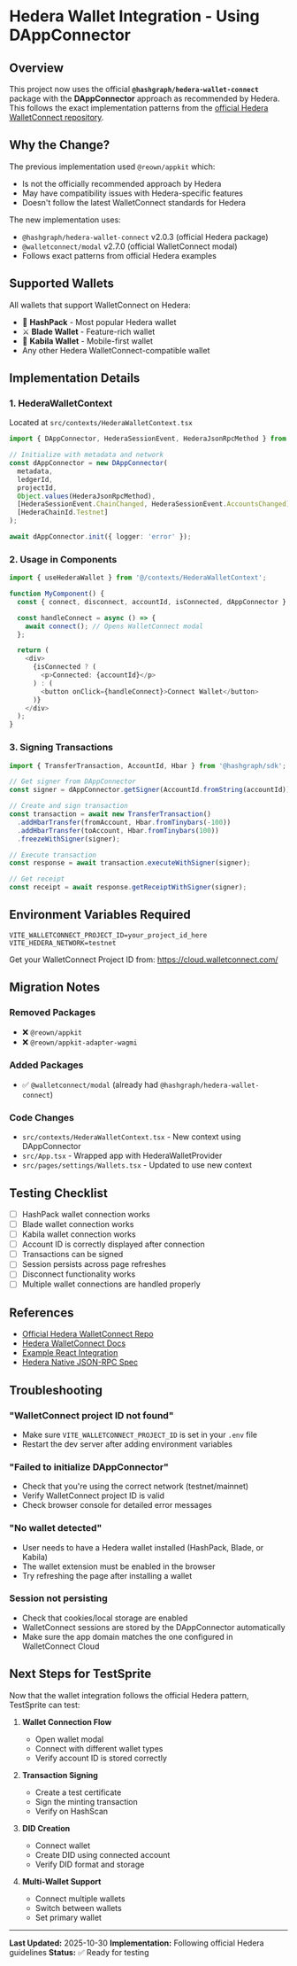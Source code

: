 # Hedera Wallet Integration - Using DAppConnector

## Overview

This project now uses the official **`@hashgraph/hedera-wallet-connect`** package with the **DAppConnector** approach as recommended by Hedera. This follows the exact implementation patterns from the [official Hedera WalletConnect repository](https://github.com/hashgraph/hedera-wallet-connect).

## Why the Change?

The previous implementation used `@reown/appkit` which:
- Is not the officially recommended approach by Hedera
- May have compatibility issues with Hedera-specific features
- Doesn't follow the latest WalletConnect standards for Hedera

The new implementation uses:
- `@hashgraph/hedera-wallet-connect` v2.0.3 (official Hedera package)
- `@walletconnect/modal` v2.7.0 (official WalletConnect modal)
- Follows exact patterns from official Hedera examples

## Supported Wallets

All wallets that support WalletConnect on Hedera:
- 🔷 **HashPack** - Most popular Hedera wallet
- ⚔️ **Blade Wallet** - Feature-rich wallet
- 🌟 **Kabila Wallet** - Mobile-first wallet
- Any other Hedera WalletConnect-compatible wallet

## Implementation Details

### 1. HederaWalletContext

Located at `src/contexts/HederaWalletContext.tsx`

```typescript
import { DAppConnector, HederaSessionEvent, HederaJsonRpcMethod } from '@hashgraph/hedera-wallet-connect';

// Initialize with metadata and network
const dAppConnector = new DAppConnector(
  metadata,
  ledgerId,
  projectId,
  Object.values(HederaJsonRpcMethod),
  [HederaSessionEvent.ChainChanged, HederaSessionEvent.AccountsChanged],
  [HederaChainId.Testnet]
);

await dAppConnector.init({ logger: 'error' });
```

### 2. Usage in Components

```typescript
import { useHederaWallet } from '@/contexts/HederaWalletContext';

function MyComponent() {
  const { connect, disconnect, accountId, isConnected, dAppConnector } = useHederaWallet();

  const handleConnect = async () => {
    await connect(); // Opens WalletConnect modal
  };

  return (
    <div>
      {isConnected ? (
        <p>Connected: {accountId}</p>
      ) : (
        <button onClick={handleConnect}>Connect Wallet</button>
      )}
    </div>
  );
}
```

### 3. Signing Transactions

```typescript
import { TransferTransaction, AccountId, Hbar } from '@hashgraph/sdk';

// Get signer from DAppConnector
const signer = dAppConnector.getSigner(AccountId.fromString(accountId));

// Create and sign transaction
const transaction = await new TransferTransaction()
  .addHbarTransfer(fromAccount, Hbar.fromTinybars(-100))
  .addHbarTransfer(toAccount, Hbar.fromTinybars(100))
  .freezeWithSigner(signer);

// Execute transaction
const response = await transaction.executeWithSigner(signer);

// Get receipt
const receipt = await response.getReceiptWithSigner(signer);
```

## Environment Variables Required

```env
VITE_WALLETCONNECT_PROJECT_ID=your_project_id_here
VITE_HEDERA_NETWORK=testnet
```

Get your WalletConnect Project ID from: https://cloud.walletconnect.com/

## Migration Notes

### Removed Packages
- ❌ `@reown/appkit`
- ❌ `@reown/appkit-adapter-wagmi`

### Added Packages
- ✅ `@walletconnect/modal` (already had `@hashgraph/hedera-wallet-connect`)

### Code Changes
- `src/contexts/HederaWalletContext.tsx` - New context using DAppConnector
- `src/App.tsx` - Wrapped app with HederaWalletProvider
- `src/pages/settings/Wallets.tsx` - Updated to use new context

## Testing Checklist

- [ ] HashPack wallet connection works
- [ ] Blade wallet connection works  
- [ ] Kabila wallet connection works
- [ ] Account ID is correctly displayed after connection
- [ ] Transactions can be signed
- [ ] Session persists across page refreshes
- [ ] Disconnect functionality works
- [ ] Multiple wallet connections are handled properly

## References

- [Official Hedera WalletConnect Repo](https://github.com/hashgraph/hedera-wallet-connect)
- [Hedera WalletConnect Docs](https://docs.reown.com/advanced/multichain/rpc-reference/hedera-rpc)
- [Example React Integration](https://github.com/Hashpack/hashconnect/tree/main/example/react-dapp)
- [Hedera Native JSON-RPC Spec](https://docs.reown.com/advanced/multichain/rpc-reference/hedera-rpc)

## Troubleshooting

### "WalletConnect project ID not found"
- Make sure `VITE_WALLETCONNECT_PROJECT_ID` is set in your `.env` file
- Restart the dev server after adding environment variables

### "Failed to initialize DAppConnector"
- Check that you're using the correct network (testnet/mainnet)
- Verify WalletConnect project ID is valid
- Check browser console for detailed error messages

### "No wallet detected"
- User needs to have a Hedera wallet installed (HashPack, Blade, or Kabila)
- The wallet extension must be enabled in the browser
- Try refreshing the page after installing a wallet

### Session not persisting
- Check that cookies/local storage are enabled
- WalletConnect sessions are stored by the DAppConnector automatically
- Make sure the app domain matches the one configured in WalletConnect Cloud

## Next Steps for TestSprite

Now that the wallet integration follows the official Hedera pattern, TestSprite can test:

1. **Wallet Connection Flow**
   - Open wallet modal
   - Connect with different wallet types
   - Verify account ID is stored correctly

2. **Transaction Signing**
   - Create a test certificate
   - Sign the minting transaction
   - Verify on HashScan

3. **DID Creation**
   - Connect wallet
   - Create DID using connected account
   - Verify DID format and storage

4. **Multi-Wallet Support**
   - Connect multiple wallets
   - Switch between wallets
   - Set primary wallet

---

**Last Updated:** 2025-10-30
**Implementation:** Following official Hedera guidelines
**Status:** ✅ Ready for testing
